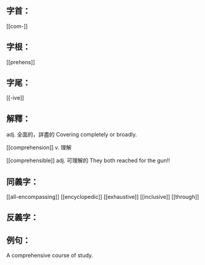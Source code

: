 
## 字首：
[[com-]]
## 字根：
[[prehens]]

## 字尾：
[[-ive]]


## 解釋：
adj.
全面的，詳盡的
Covering completely or broadly.

[[comprehension]]
v. 
理解

[[comprehensible]]
adj.
可理解的
They both reached for the gun!!
## 同義字：
[[all-encompassing]]
[[encyclopedic]]
[[exhaustive]]
[[inclusive]]
[[through]]

## 反義字：

## 例句：
A comprehensive course of study.